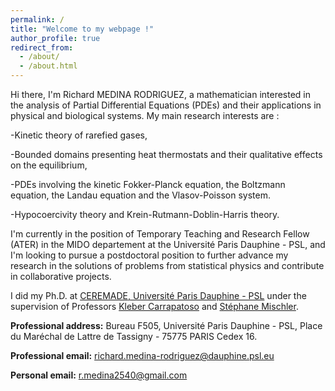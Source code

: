 ```yaml
---
permalink: /
title: "Welcome to my webpage !"
author_profile: true
redirect_from: 
  - /about/
  - /about.html
---
```


Hi there, I'm Richard MEDINA RODRIGUEZ, a mathematician interested in the analysis of Partial Differential Equations (PDEs) and their applications in physical and biological systems. My main research interests are :

-Kinetic theory of rarefied gases,

-Bounded domains presenting heat thermostats and their qualitative effects on the equilibrium,

-PDEs involving the kinetic Fokker-Planck equation, the Boltzmann equation, the Landau equation and the Vlasov-Poisson system. 

-Hypocoercivity theory and Krein-Rutmann-Doblin-Harris theory.



I'm currently in the position of Temporary Teaching and Research Fellow (ATER) in the MIDO departement at the Université Paris Dauphine - PSL, and I'm looking to pursue a postdoctoral position to further advance my research in the solutions of problems from statistical physics and contribute in collaborative projects. 

I did my Ph.D. at [CEREMADE, Université Paris Dauphine - PSL](https://www.ceremade.dauphine.fr/) under the supervision of Professors [Kleber Carrapatoso](https://carrapatoso.perso.math.cnrs.fr/) and [Stéphane Mischler](https://www.ceremade.dauphine.fr/~mischler/index.html).


**Professional address:** 
Bureau F505, Université Paris Dauphine - PSL,
Place du Maréchal de Lattre de Tassigny - 75775 PARIS Cedex 16. 

**Professional email:** richard.medina-rodriguez@dauphine.psl.eu

**Personal email:** r.medina2540@gmail.com
